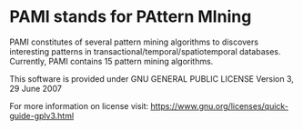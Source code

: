 # PAMI stands for PAttern MIning

PAMI constitutes of several pattern mining algorithms to discovers interesting patterns in transactional/temporal/spatiotemporal databases.
Currently, PAMI contains 15 pattern mining algorithms.


This software is provided under GNU GENERAL PUBLIC LICENSE Version 3, 29 June 2007

For more information on license visit: https://www.gnu.org/licenses/quick-guide-gplv3.html
